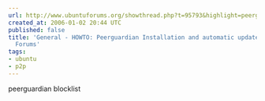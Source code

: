 ```yaml
---
url: http://www.ubuntuforums.org/showthread.php?t=95793&highlight=peerguardian
created_at: 2006-01-02 20:44 UTC
published: false
title: 'General - HOWTO: Peerguardian Installation and automatic updates - Ubuntu
  Forums'
tags:
- ubuntu
- p2p
---
```


peerguardian blocklist
